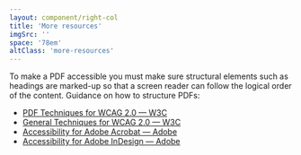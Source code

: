 ```yaml
---
layout: component/right-col
title: 'More resources'
imgSrc: ''
space: '78em'
altClass: 'more-resources'
---
```


To make a PDF accessible you must make sure structural elements such as headings are marked-up so that a screen reader can follow the logical order of the content. Guidance on how to structure PDFs:

- [PDF Techniques for WCAG 2.0 — W3C](#)
- [General Techniques for WCAG 2.0 — W3C](#)
- [Accessibility for Adobe Acrobat — Adobe](#)
- [Accessibility for Adobe InDesign — Adobe](#)
